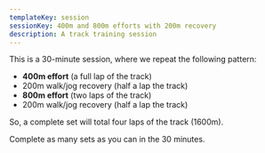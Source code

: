 ```yaml
---
templateKey: session
sessionKey: 400m and 800m efforts with 200m recovery
description: A track training session
---
```

This is a 30-minute session, where we repeat the following pattern:

* **400m effort** (a full lap of the track)
* 200m walk/jog recovery (half a lap the track)
* **800m effort** (two laps of the track)
* 200m walk/jog recovery (half a lap the track)

So, a complete set will total four laps of the track (1600m).

Complete as many sets as you can in the 30 minutes.

